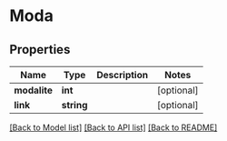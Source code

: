 # Moda

## Properties
Name | Type | Description | Notes
------------ | ------------- | ------------- | -------------
**modalite** | **int** |  | [optional] 
**link** | **string** |  | [optional] 

[[Back to Model list]](../README.md#documentation-for-models) [[Back to API list]](../README.md#documentation-for-api-endpoints) [[Back to README]](../README.md)


